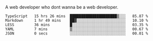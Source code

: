 A web developer who dont wanna be a web developer.

<!--START_SECTION:waka-->

```text
TypeScript   15 hrs 26 mins  █████████████████████▒░░░   85.87 %
Markdown     1 hr 49 mins    ██▓░░░░░░░░░░░░░░░░░░░░░░   10.10 %
LESS         36 mins         █░░░░░░░░░░░░░░░░░░░░░░░░   03.35 %
YAML         7 mins          ▒░░░░░░░░░░░░░░░░░░░░░░░░   00.67 %
JSON         0 secs          ░░░░░░░░░░░░░░░░░░░░░░░░░   00.01 %
```

<!--END_SECTION:waka-->
